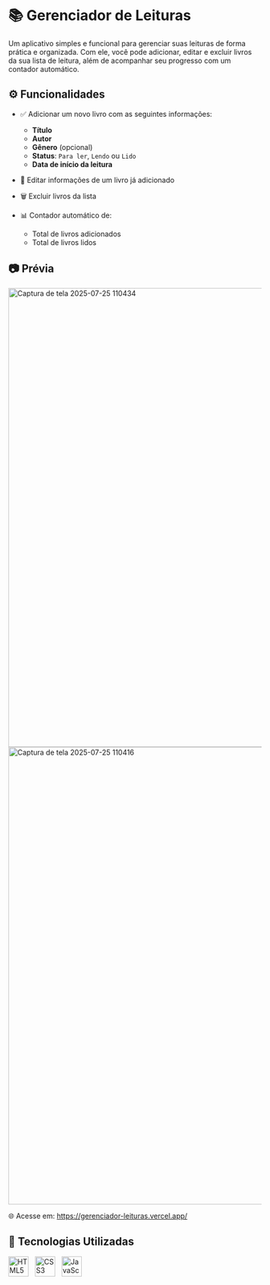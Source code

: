 # 📚 Gerenciador de Leituras

Um aplicativo simples e funcional para gerenciar suas leituras de forma prática e organizada. Com ele, você pode adicionar, editar e excluir livros da sua lista de leitura, além de acompanhar seu progresso com um contador automático.

## ⚙️ Funcionalidades

- ✅ Adicionar um novo livro com as seguintes informações:
  - **Título**
  - **Autor**
  - **Gênero** (opcional)
  - **Status**: `Para ler`, `Lendo` ou `Lido`
  - **Data de início da leitura**

- 🔁 Editar informações de um livro já adicionado
- 🗑️ Excluir livros da lista
- 📊 Contador automático de:
  - Total de livros adicionados
  - Total de livros lidos

## 📷 Prévia 

<img width="1917" height="911" alt="Captura de tela 2025-07-25 110434" src="https://github.com/user-attachments/assets/5220a846-b8d3-4b26-9a0a-a0940a424dc2" />
<img width="1900" height="908" alt="Captura de tela 2025-07-25 110416" src="https://github.com/user-attachments/assets/5083ae33-fd14-4643-9228-d84120cbdcb5" />

🌐 Acesse em: https://gerenciador-leituras.vercel.app/

## 🤖 Tecnologias Utilizadas

<img 
    style='padding-right: 10px' width='40px' 
    title='HTML' 
    alt='HTML5' 
    align='left' 
    src="https://cdn.jsdelivr.net/gh/devicons/devicon@latest/icons/html5/html5-original.svg" />

<img 
    style='padding-right: 10px' width='40px' 
    title='CSS' 
    alt='CSS3' 
    align='left' 
    src="https://cdn.jsdelivr.net/gh/devicons/devicon@latest/icons/css3/css3-original.svg" />

<img 
    style='padding-right: 10px' width='40px' 
    title='JavaScript' 
    alt='JavaScript' 
    align='left' 
    src="https://cdn.jsdelivr.net/gh/devicons/devicon@latest/icons/javascript/javascript-original.svg" />
